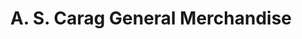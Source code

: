 ---
title: "A. S. Carag General Merchandise"
url: /marikina/a-s-carag-general-merchandise/
shop: convenience
---